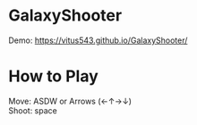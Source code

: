 # GalaxyShooter
Demo: https://vitus543.github.io/GalaxyShooter/ 

# How to Play
Move: ASDW or Arrows (&#8592;&#8593;&#8594;&#8595;)<br />
Shoot: space 
